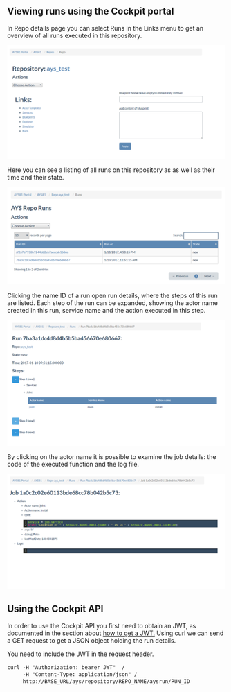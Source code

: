 ## Viewing runs using the Cockpit portal
In Repo details page you can select Runs in the Links menu to get an overview of all runs executed in this repository.

![Alt](repoDetails.png)

Here you can see a listing of all runs on this repository as as well as their time and their state.

![Alt](runs.png)

Clicking the name ID of a run open run details, where the steps of this run are listed.
Each step of the run can be expanded, showing the actor name created in this run, service name and the action executed in this step.

![Alt](runDetails.png)

By clicking on the actor name it is possible to examine the job details: the code of the executed function and the log file.

![Alt](job.png)

## Using the Cockpit API
In order to use the Cockpit API you first need to obtain an JWT, as documented in the section about [how to get a JWT.](https://github.com/Jumpscale/jscockpit/blob/8.1.1/docs/usage/Howto/Get_JWT/Get_JWT.md)
Using curl we can send a GET request to get a JSON object holding the run details.

You need to include the JWT in the request header.
```
curl -H "Authorization: bearer JWT"  /
     -H "Content-Type: application/json" /
     http://BASE_URL/ays/repository/REPO_NAME/aysrun/RUN_ID
```
